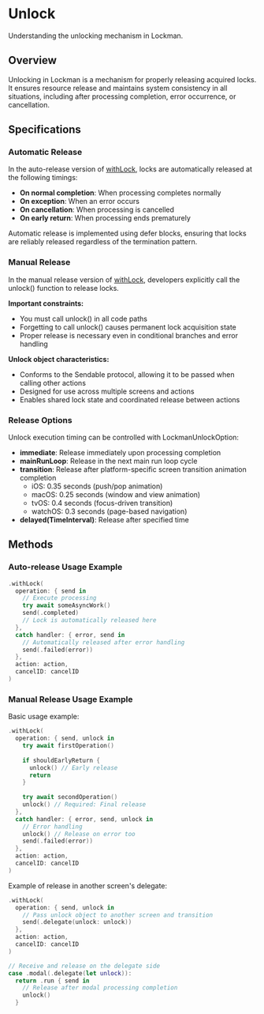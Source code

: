 # Unlock

Understanding the unlocking mechanism in Lockman.

## Overview

Unlocking in Lockman is a mechanism for properly releasing acquired locks. It ensures resource release and maintains system consistency in all situations, including after processing completion, error occurrence, or cancellation.

## Specifications

### Automatic Release

In the auto-release version of [withLock](<doc:Lock>), locks are automatically released at the following timings:

- **On normal completion**: When processing completes normally
- **On exception**: When an error occurs
- **On cancellation**: When processing is cancelled
- **On early return**: When processing ends prematurely

Automatic release is implemented using defer blocks, ensuring that locks are reliably released regardless of the termination pattern.

### Manual Release

In the manual release version of [withLock](<doc:Lock>), developers explicitly call the unlock() function to release locks.

**Important constraints:**
- You must call unlock() in all code paths
- Forgetting to call unlock() causes permanent lock acquisition state
- Proper release is necessary even in conditional branches and error handling

**Unlock object characteristics:**
- Conforms to the Sendable protocol, allowing it to be passed when calling other actions
- Designed for use across multiple screens and actions
- Enables shared lock state and coordinated release between actions

### Release Options

Unlock execution timing can be controlled with LockmanUnlockOption:

- **immediate**: Release immediately upon processing completion
- **mainRunLoop**: Release in the next main run loop cycle
- **transition**: Release after platform-specific screen transition animation completion
  - iOS: 0.35 seconds (push/pop animation)
  - macOS: 0.25 seconds (window and view animation)
  - tvOS: 0.4 seconds (focus-driven transition)
  - watchOS: 0.3 seconds (page-based navigation)
- **delayed(TimeInterval)**: Release after specified time

## Methods

### Auto-release Usage Example

```swift
.withLock(
  operation: { send in
    // Execute processing
    try await someAsyncWork()
    send(.completed)
    // Lock is automatically released here
  },
  catch handler: { error, send in
    // Automatically released after error handling
    send(.failed(error))
  },
  action: action,
  cancelID: cancelID
)
```

### Manual Release Usage Example

Basic usage example:

```swift
.withLock(
  operation: { send, unlock in
    try await firstOperation()
    
    if shouldEarlyReturn {
      unlock() // Early release
      return
    }
    
    try await secondOperation()
    unlock() // Required: Final release
  },
  catch handler: { error, send, unlock in
    // Error handling
    unlock() // Release on error too
    send(.failed(error))
  },
  action: action,
  cancelID: cancelID
)
```

Example of release in another screen's delegate:

```swift
.withLock(
  operation: { send, unlock in
    // Pass unlock object to another screen and transition
    send(.delegate(unlock: unlock))
  },
  action: action,
  cancelID: cancelID
)

// Receive and release on the delegate side
case .modal(.delegate(let unlock)):
  return .run { send in
    // Release after modal processing completion
    unlock()
  }
```

